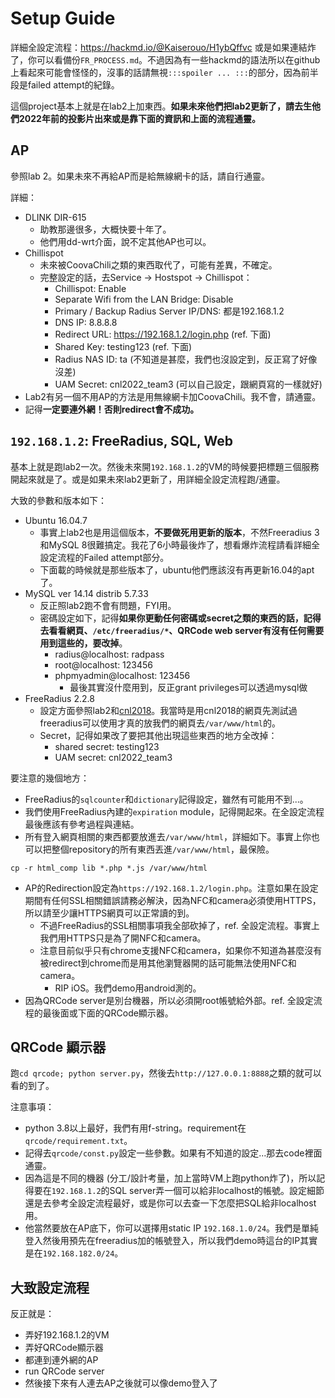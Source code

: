 # Setup Guide

詳細全設定流程：https://hackmd.io/@Kaiserouo/H1ybQffvc
或是如果連結炸了，你可以看備份`FR_PROCESS.md`。不過因為有一些hackmd的語法所以在github上看起來可能會怪怪的，沒事的話請無視`:::spoiler ... :::`的部分，因為前半段是failed attempt的紀錄。

這個project基本上就是在lab2上加東西。**如果未來他們把lab2更新了，請去生他們2022年前的投影片出來或是靠下面的資訊和上面的流程通靈。**

## AP
參照lab 2。如果未來不再給AP而是給無線網卡的話，請自行通靈。

詳細：
+ DLINK DIR-615
  + 助教那邊很多，大概快要十年了。
  + 他們用dd-wrt介面，說不定其他AP也可以。
+ Chillispot
  + 未來被CoovaChili之類的東西取代了，可能有差異，不確定。
  + 完整設定的話，去Service -> Hostspot -> Chillispot：
    + Chillispot: Enable
    + Separate Wifi from the LAN Bridge: Disable
    + Primary / Backup Radius Server IP/DNS: 都是192.168.1.2
    + DNS IP: 8.8.8.8
    + Redirect URL: https://192.168.1.2/login.php (ref. 下面)
    + Shared Key: testing123 (ref. 下面)
    + Radius NAS ID: ta (不知道是甚麼，我們也沒設定到，反正寫了好像沒差)
    + UAM Secret: cnl2022_team3 (可以自己設定，跟網頁寫的一樣就好)
+ Lab2有另一個不用AP的方法是用無線網卡加CoovaChili。我不會，請通靈。
+ 記得**一定要連外網！否則redirect會不成功。**

## `192.168.1.2`: FreeRadius, SQL, Web

基本上就是跑lab2一次。然後未來開`192.168.1.2`的VM的時候要把標題三個服務開起來就是了。或是如果未來lab2更新了，用詳細全設定流程跑/通靈。

大致的參數和版本如下：
+ Ubuntu 16.04.7
  + 事實上lab2也是用這個版本，**不要做死用更新的版本**，不然Freeradius 3和MySQL 8很難搞定。我花了6小時最後炸了，想看爆炸流程請看詳細全設定流程的Failed attempt部分。
  + 下面載的時候就是那些版本了，ubuntu他們應該沒有再更新16.04的apt了。
+ MySQL ver 14.14 distrib 5.7.33
  + 反正照lab2跑不會有問題，FYI用。
  + 密碼設定如下，記得**如果你更動任何密碼或secret之類的東西的話，記得去看看網頁、`/etc/freeradius/*`、QRCode web server有沒有任何需要用到這些的，要改掉**。
    + radius@localhost: radpass
    + root@localhost: 123456
    + phpmyadmin@localhost: 123456
      + 最後其實沒什麼用到，反正grant privileges可以透過mysql做
+ FreeRadius 2.2.8
  + 設定方面參照lab2和[cnl2018](https://github.com/hortune/cnl2018/tree/master/lab2)。我當時是用cnl2018的網頁先測試過freeradius可以使用才真的放我們的網頁去`/var/www/html`的。
  + Secret，記得如果改了要把其他出現這些東西的地方全改掉：
    + shared secret: testing123
    + UAM secret: cnl2022_team3

要注意的幾個地方：
+ FreeRadius的`sqlcounter`和`dictionary`記得設定，雖然有可能用不到...。
+ 我們使用FreeRadius內建的`expiration` module，記得開起來。在全設定流程最後應該有參考過程與連結。
+ 所有登入網頁相關的東西都要放進去`/var/www/html`，詳細如下。事實上你也可以把整個repository的所有東西丟進`/var/www/html`，最保險。
```
cp -r html_comp lib *.php *.js /var/www/html
```
+ AP的Redirection設定為`https://192.168.1.2/login.php`。注意如果在設定期間有任何SSL相關錯誤請務必解決，因為NFC和camera必須使用HTTPS，所以請至少讓HTTPS網頁可以正常讀的到。
  + 不過FreeRadius的SSL相關事項我全部砍掉了，ref. 全設定流程。事實上我們用HTTPS只是為了開NFC和camera。
  + 注意目前似乎只有chrome支援NFC和camera，如果你不知道為甚麼沒有被redirect到chrome而是用其他瀏覽器開的話可能無法使用NFC和camera。
    + RIP iOS。我們demo用android測的。
+ 因為QRCode server是別台機器，所以必須開root帳號給外部。ref. 全設定流程的最後面或下面的QRCode顯示器。

## QRCode 顯示器
跑`cd qrcode; python server.py`，然後去`http://127.0.0.1:8888`之類的就可以看的到了。

注意事項：
+ python 3.8以上最好，我們有用f-string。requirement在`qrcode/requirement.txt`。
+ 記得去`qrcode/const.py`設定一些參數。如果有不知道的設定...那去code裡面通靈。
+ 因為這是不同的機器 (分工/設計考量，加上當時VM上跑python炸了)，所以記得要在`192.168.1.2`的SQL server弄一個可以給非localhost的帳號。設定細節還是去參考全設定流程最好，或是你可以去查一下怎麼把SQL給非localhost用。
+ 他當然要放在AP底下，你可以選擇用static IP `192.168.1.0/24`。我們是單純登入然後用預先在freeradius加的帳號登入，所以我們demo時這台的IP其實是在`192.168.182.0/24`。

## 大致設定流程
反正就是：
+ 弄好192.168.1.2的VM
+ 弄好QRCode顯示器
+ 都連到連外網的AP
+ run QRCode server
+ 然後接下來有人連去AP之後就可以像demo登入了